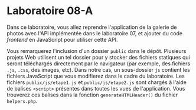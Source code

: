 # Laboratoire 08-A

Dans ce laboratoire, vous allez reprendre l'application de la galerie de photos avec l'API implémentée dans le laboratoire 07, et ajouter du code *frontend* en JavaScript pour utiliser cette API.

Vous remarquerez l'inclusion d'un dossier `public` dans le dépôt. Plusieurs projets Web utilisent un tel dossier pour y stocker des fichiers statiques qui seront téléchargés directement par le navigateur (par exemple, des fichiers `.js`, `.css`, des images, etc). Dans notre cas, un sous-dossier `js` contient les fichiers JavaScript que vous modifierez dans le cadre du laboratoire. Les fichiers `public/js/etape1.js` et `public/js/etape2.js` sont chargés à l'aide de balises `<script>` présentes dans toutes les vues de l'application. Vous trouverez ces balises dans la fonction `generateHTMLHeader()` du fichier `helpers.php`.
